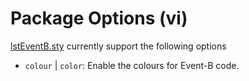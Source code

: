 # Package Options (vi)

[lstEventB.sty](https://eventB-soton.github.io/lstEventB) currently support the following options

- `colour` | `color`: Enable the colours for Event-B code.
